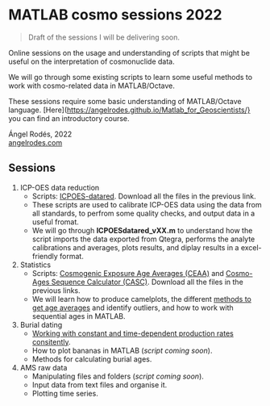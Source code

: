 # MATLAB cosmo sessions 2022

> Draft of the sessions I will be delivering soon.

Online sessions on the usage and understanding of scripts that might be useful on the interpretation of cosmonuclide data.

We will go through some existing scripts to learn some useful methods to work with cosmo-related data in MATLAB/Octave.

These sessions require some basic understanding of MATLAB/Octave language. [Here](https://angelrodes.github.io/Matlab_for_Geoscientists/} you can find an introductory course. 

Ángel Rodés, 2022 \
[angelrodes.com](https://angelrodes.wordpress.com/)

## Sessions

1. ICP-OES data reduction
    * Scripts: [ICPOES-datared](https://github.com/angelrodes/ICPOES-datared). Download all the files in the previous link.
    * These scripts are used to calibrate ICP-OES data using the data from all standards, to perfrom some quality checks, and output data in a useful fromat.
    * We will go through **ICPOESdatared_vXX.m** to understand how the script imports the data exported from Qtegra, performs the analyte calibrations and averages, plots results, and diplay results in a excel-friendly format.
2. Statistics
    * Scripts: [Cosmogenic Exposure Age Averages (CEAA)](https://github.com/angelrodes/CEAA) and [Cosmo-Ages Sequence Calculator (CASC)](https://github.com/angelrodes/CASC).   Download all the files in the previous links.
    * We will learn how to produce camelplots, the different [methods to get age averages](https://angelrodes.wordpress.com/2020/12/07/cosmogenic-exposure-age-averages/) and identify outliers, and how to work with sequential ages in MATLAB.
3. Burial dating
    * [Working with constant and time-dependent production rates consitently](https://angelrodes.wordpress.com/2021/12/15/average-cosmogenic-production-rate-calculator/).
    * How to plot bananas in MATLAB (*script coming soon*).
    * Methods for calculating burial ages.
3. AMS raw data
    * Manipulating files and folders (*script coming soon*).
    * Input data from text files and organise it.
    * Plotting time series.

